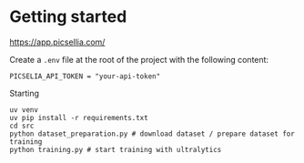 # Getting started

https://app.picsellia.com/

Create a `.env` file at the root of the project with the following content:
```
PICSELIA_API_TOKEN = "your-api-token"
```

Starting
```
uv venv
uv pip install -r requirements.txt
cd src
python dataset_preparation.py # download dataset / prepare dataset for training
python training.py # start training with ultralytics
```
